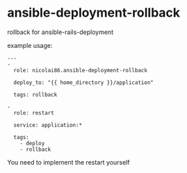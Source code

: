 ansible-deployment-rollback
===========================

rollback for ansible-rails-deployment

example usage:

    ---
    -
      role: nicolai86.ansible-deployment-rollback

      deploy_to: "{{ home_directory }}/application"

      tags: rollback

    -
      role: restart

      service: application:*

      tags:
        - deploy
        - rollback

You need to implement the restart yourself